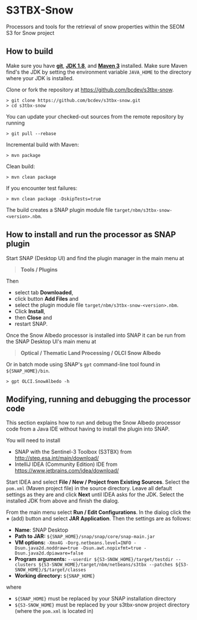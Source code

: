 # S3TBX-Snow
Processors and tools for the retrieval of snow properties within the SEOM S3 for Snow project

How to build
------------

Make sure you have **[git](https://git-scm.com/)**, 
**[JDK 1.8](http://www.oracle.com/technetwork/java/javase/downloads/jdk8-downloads-2133151.html)**, and 
**[Maven 3](https://maven.apache.org/)** installed. Make sure Maven find's the JDK by setting the environment variable `JAVA_HOME` to the directory where your JDK is installed. 

Clone or fork the repository at https://github.com/bcdev/s3tbx-snow. 
```
> git clone https://github.com/bcdev/s3tbx-snow.git
> cd s3tbx-snow
```

You can update your checked-out sources from the remote repository by running 
```
> git pull --rebase
```

Incremental build with Maven:
```
> mvn package
```

Clean build:
```
> mvn clean package
```  

If you encounter test failures:
```
> mvn clean package -DskipTests=true
```

The build creates a SNAP plugin module file `target/nbm/s3tbx-snow-<version>.nbm`.

How to install and run the processor as SNAP plugin 
---------------------------------------------------

Start SNAP (Desktop UI) and find the plugin manager in the main menu at 
> **Tools / Plugins**

Then 
* select tab **Downloaded**, 
* click button **Add Files** and 
* select the plugin module file `target/nbm/s3tbx-snow-<version>.nbm`. 
* Click **Install**, 
* then **Close** and 
* restart SNAP.

Once the Snow Albedo processor is installed into SNAP it can be run from the SNAP Desktop UI's main menu at
> **Optical / Thematic Land Processing / OLCI Snow Albedo**
  
Or in batch mode using SNAP's `gpt` command-line tool found in `${SNAP_HOME}/bin`. 
```
> gpt OLCI.SnowAlbedo -h
```  

Modifying, running and debugging the processor code
---------------------------------------------------

This section explains how to run and debug the Snow Albedo processor code from a Java IDE without having to install 
the plugin into SNAP.

You will need to install
* SNAP with the Sentinel-3 Toolbox (S3TBX) from http://step.esa.int/main/download/
* IntelliJ IDEA (Community Edition) IDE from https://www.jetbrains.com/idea/download/

Start IDEA and select **File / New / Project from Existing Sources**. Select the `pom.xml` (Maven project file) in the 
source directory. Leave all default settings as they are and click **Next** until IDEA asks for the JDK. Select the 
installed JDK from above and finish the dialog.

From the main menu select **Run / Edit Configurations**. In the dialog click the **+** (add) button and select 
**JAR Application**. Then the settings are as follows:

* **Name**: SNAP Desktop
* **Path to JAR:** `${SNAP_HOME}/snap/snap/core/snap-main.jar`
* **VM options:** `-Xmx4G -Dorg.netbeans.level=INFO -Dsun.java2d.noddraw=true -Dsun.awt.nopixfmt=true -Dsun.java2d.dpiaware=false` 
* **Program arguments:** `--userdir ${S3-SNOW_HOME}/target/testdir --clusters ${S3-SNOW_HOME}/target/nbm/netbeans/s3tbx --patches ${S3-SNOW_HOME}/$/target/classes`
* **Working directory:** `${SNAP_HOME}`

where 

* `${SNAP_HOME}` must be replaced by your SNAP installation directory
* `${S3-SNOW_HOME}` must be replaced by your s3tbx-snow project directory (where the `pom.xml` is located in)